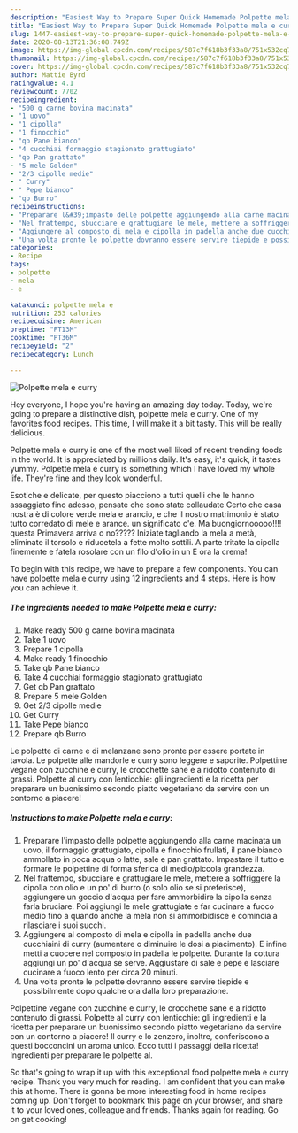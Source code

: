 ```yaml
---
description: "Easiest Way to Prepare Super Quick Homemade Polpette mela e curry"
title: "Easiest Way to Prepare Super Quick Homemade Polpette mela e curry"
slug: 1447-easiest-way-to-prepare-super-quick-homemade-polpette-mela-e-curry
date: 2020-08-13T21:36:08.749Z
image: https://img-global.cpcdn.com/recipes/587c7f618b3f33a8/751x532cq70/polpette-mela-e-curry-recipe-main-photo.jpg
thumbnail: https://img-global.cpcdn.com/recipes/587c7f618b3f33a8/751x532cq70/polpette-mela-e-curry-recipe-main-photo.jpg
cover: https://img-global.cpcdn.com/recipes/587c7f618b3f33a8/751x532cq70/polpette-mela-e-curry-recipe-main-photo.jpg
author: Mattie Byrd
ratingvalue: 4.1
reviewcount: 7702
recipeingredient:
- "500 g carne bovina macinata"
- "1 uovo"
- "1 cipolla"
- "1 finocchio"
- "qb Pane bianco"
- "4 cucchiai formaggio stagionato grattugiato"
- "qb Pan grattato"
- "5 mele Golden"
- "2/3 cipolle medie"
- " Curry"
- " Pepe bianco"
- "qb Burro"
recipeinstructions:
- "Preparare l&#39;impasto delle polpette aggiungendo alla carne macinata un uovo, il formaggio grattugiato, cipolla e finocchio frullati, il pane bianco ammollato in poca acqua o latte, sale e pan grattato. Impastare il tutto e formare le polpettine di forma sferica di medio/piccola grandezza."
- "Nel frattempo, sbucciare e grattugiare le mele, mettere a soffriggere la cipolla con olio e un po&#39; di burro (o solo olio se si preferisce), aggiungere un goccio d&#39;acqua per fare ammorbidire la cipolla senza farla bruciare. Poi aggiungi le mele grattugiate e far cucinare a fuoco medio fino a quando anche la mela non si ammorbidisce e comincia a rilasciare i suoi succhi."
- "Aggiungere al composto di mela e cipolla in padella anche due cucchiaini di curry (aumentare o diminuire le dosi a piacimento). E infine metti a cuocere nel composto in padella le polpette. Durante la cottura aggiungi un po&#39; d&#39;acqua se serve. Aggiustare di sale e pepe e lasciare cucinare a fuoco lento per circa 20 minuti."
- "Una volta pronte le polpette dovranno essere servire tiepide e possibilmente dopo qualche ora dalla loro preparazione."
categories:
- Recipe
tags:
- polpette
- mela
- e

katakunci: polpette mela e 
nutrition: 253 calories
recipecuisine: American
preptime: "PT13M"
cooktime: "PT36M"
recipeyield: "2"
recipecategory: Lunch

---
```



![Polpette mela e curry](https://img-global.cpcdn.com/recipes/587c7f618b3f33a8/751x532cq70/polpette-mela-e-curry-recipe-main-photo.jpg)

Hey everyone, I hope you're having an amazing day today. Today, we're going to prepare a distinctive dish, polpette mela e curry. One of my favorites food recipes. This time, I will make it a bit tasty. This will be really delicious.

Polpette mela e curry is one of the most well liked of recent trending foods in the world. It is appreciated by millions daily. It's easy, it's quick, it tastes yummy. Polpette mela e curry is something which I have loved my whole life. They're fine and they look wonderful.

Esotiche e delicate, per questo piacciono a tutti quelli che le hanno assaggiato fino adesso, pensate che sono state collaudate Certo che casa nostra è di colore verde mela e arancio, e che il nostro matrimonio è stato tutto corredato di mele e arance. un significato c&#39;e. Ma buongiornooooo!!!! questa Primavera arriva o no????? Iniziate tagliando la mela a metà, eliminate il torsolo e riducetela a fette molto sottili. A parte tritate la cipolla finemente e fatela rosolare con un filo d&#39;olio in un E ora la crema!


To begin with this recipe, we have to prepare a few components. You can have polpette mela e curry using 12 ingredients and 4 steps. Here is how you can achieve it.

<!--inarticleads1-->

##### The ingredients needed to make Polpette mela e curry:

1. Make ready 500 g carne bovina macinata
1. Take 1 uovo
1. Prepare 1 cipolla
1. Make ready 1 finocchio
1. Take qb Pane bianco
1. Take 4 cucchiai formaggio stagionato grattugiato
1. Get qb Pan grattato
1. Prepare 5 mele Golden
1. Get 2/3 cipolle medie
1. Get  Curry
1. Take  Pepe bianco
1. Prepare qb Burro


Le polpette di carne e di melanzane sono pronte per essere portate in tavola. Le polpette alle mandorle e curry sono leggere e saporite. Polpettine vegane con zucchine e curry, le crocchette sane e a ridotto contenuto di grassi. Polpette al curry con lenticchie: gli ingredienti e la ricetta per preparare un buonissimo secondo piatto vegetariano da servire con un contorno a piacere! 

<!--inarticleads2-->

##### Instructions to make Polpette mela e curry:

1. Preparare l&#39;impasto delle polpette aggiungendo alla carne macinata un uovo, il formaggio grattugiato, cipolla e finocchio frullati, il pane bianco ammollato in poca acqua o latte, sale e pan grattato. Impastare il tutto e formare le polpettine di forma sferica di medio/piccola grandezza.
1. Nel frattempo, sbucciare e grattugiare le mele, mettere a soffriggere la cipolla con olio e un po&#39; di burro (o solo olio se si preferisce), aggiungere un goccio d&#39;acqua per fare ammorbidire la cipolla senza farla bruciare. Poi aggiungi le mele grattugiate e far cucinare a fuoco medio fino a quando anche la mela non si ammorbidisce e comincia a rilasciare i suoi succhi.
1. Aggiungere al composto di mela e cipolla in padella anche due cucchiaini di curry (aumentare o diminuire le dosi a piacimento). E infine metti a cuocere nel composto in padella le polpette. Durante la cottura aggiungi un po&#39; d&#39;acqua se serve. Aggiustare di sale e pepe e lasciare cucinare a fuoco lento per circa 20 minuti.
1. Una volta pronte le polpette dovranno essere servire tiepide e possibilmente dopo qualche ora dalla loro preparazione.


Polpettine vegane con zucchine e curry, le crocchette sane e a ridotto contenuto di grassi. Polpette al curry con lenticchie: gli ingredienti e la ricetta per preparare un buonissimo secondo piatto vegetariano da servire con un contorno a piacere! Il curry e lo zenzero, inoltre, conferiscono a questi bocconcini un aroma unico. Ecco tutti i passaggi della ricetta! Ingredienti per preparare le polpette al. 

So that's going to wrap it up with this exceptional food polpette mela e curry recipe. Thank you very much for reading. I am confident that you can make this at home. There is gonna be more interesting food in home recipes coming up. Don't forget to bookmark this page on your browser, and share it to your loved ones, colleague and friends. Thanks again for reading. Go on get cooking!
